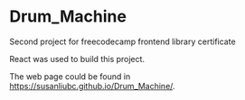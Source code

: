 # Drum_Machine
Second project for freecodecamp frontend library certificate

React was used to build this project.

The web page could be found in 
https://susanliubc.github.io/Drum_Machine/.
